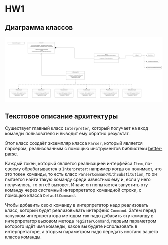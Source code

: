 # HW1

## Диаграмма классов
![Диаграмма классов](HW1_class_diagram.png)

## Текстовое описание архитектуры
Существует главный класс `Interpreter`, который получает на вход команды пользователя и выводит ему обратно результат. 

Этот класс создаёт экземпляр класса `Parser`, который является парсером, реализованным с помощью инструментов библиотеки [better-parse](https://github.com/h0tk3y/better-parse#grammar).

Каждый токен, который является реализацией интерфейса `Item`, по-своему обрабатывается в `Interpreter`: например когда он понимает, что это токен команды, то есть класс `ParserCommandWithSubstitution`, то он пытается найти такую команду среди известных ему и, если у него получилось, то он её вызовет. Иначе он попытается запустить эту команду через системный интерпретатор командной строки, с помощью класса `DefaultCommand`. 

Чтобы добавить свою команду в интерпретатор надо реализовать класс, который будет реализовывать интерфейс `Command`.
Затем перед запуском интерпретатора методом `run` надо добавить эту команду в интерпретатор вызовом метода `registerCommand`, первым параметром которого идёт имя команды, какое вы будете использовать в интерпретаторе, а вторым параметром надо передать инстанс вашего класса команды.

